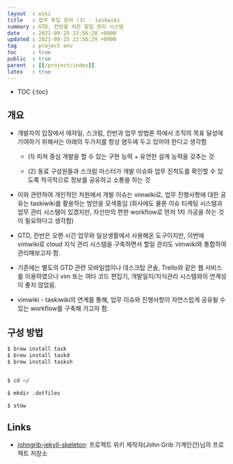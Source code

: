 ```yaml
---
layout  : wiki
title   : 업무 투입 준비 (3) - taskwiki
summary : GTD, 칸반을 위한 할일 관리 시스템
date    : 2021-09-25 22:56:28 +0900
updated : 2021-09-25 22:56:29 +0900
tag     : project env
toc     : true
public  : true
parent  : [[/project/index]]
latex   : true
---
```

* TOC
{:toc}

## 개요

* 개발자의 입장에서 애자일, 스크럼, 칸반과 업무 방법론 하에서 조직의 목표 달성에 기여하기 위해서는 아래의 두가지를 항상 염두에 두고 있어야 한다고 생각함

    * (1) 피쳐 중심 개발을 할 수 있는 구현 능력 + 유연한 설계 능력을 갖추는 것 

    * (2) 동료 구성원들과 스크럼 마스터가 개발 이슈와 업무 진척도를 확인할 수 있도록 적극적으로 정보를 공유하고 소통을 하는 것

* 이와 관련하여 개인적인 차원에서 개발 이슈는 vimwiki로, 업무 진행사항에 대한 공유는 taskiwiki를 활용하는 방안을 모색중임 (회사에도 물론 이슈 티케팅 시스템과 업무 관리 시스템이 있겠지만, 자신만의 편한 workflow로 먼저 1차 가공을 하는 것이 필요하다고 생각함)

* GTD, 칸반은 오랜 시간 업무와 일상생활에서 사용해온 도구이지만, 이번에 vimwiki로 cloud 지식 관리 시스템을 구축하면서 할일 관리도 vimwiki와 통합하여 관리해보고자 함.

* 기존에는 별도의 GTD 관련 모바일앱이나 데스크탑 콘솔, Trello와 같은 웹 서비스를 이용하였으나 vim 또는 여타 코드 편집기, 개발일지/지식관리 시스템와의 연계성이 좋지 않았음.

* vimwiki - taskiwiki의 연계를 통해, 업무 이슈와 진행사항이 자연스럽게 공유될 수 있는 workflow를 구축해 가고자 함.


## 구성 방법

```bash
$ brew install task
$ brew install taskd
$ brew install tasksh


$ cd ~/

$ mkdir .dotfiles

$ stow

```

## Links

* [johngrib-jekyll-skeleton](https://github.com/johngrib/johngrib-jekyll-skeleton):  프로젝트 위키 제작자(John Grib 기계인간)님의 프로젝트 저장소

